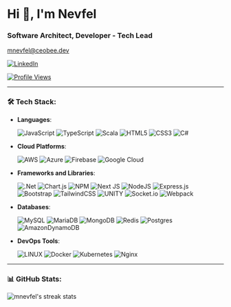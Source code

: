 <h1 align="left">Hi 👋, I'm Nevfel</h1>
<h3 align="left">Software Architect, Developer - Tech Lead</h3>

<p align="left">
  <a href="mailto:mnevfel@ceobee.dev">mnevfel@ceobee.dev</a>
</p>

<p align="left">
  <a href="https://linkedin.com/in/mnevfel" target="blank">
    <img src="https://img.shields.io/badge/LinkedIn-%230077B5.svg?logo=linkedin&logoColor=white" alt="LinkedIn" />
  </a>
</p>

<p align="left">
  <a href="https://visitcount.itsvg.in" target="blank">
    <img src="https://visitcount.itsvg.in/api?id=mnevfel&icon=0&color=5" alt="Profile Views" />
  </a>
</p>

---

### 🛠 Tech Stack:
- **Languages**: 

  ![JavaScript](https://img.shields.io/badge/javascript-%23323330.svg?style=for-the-badge&logo=javascript&logoColor=%23F7DF1E) 
  ![TypeScript](https://img.shields.io/badge/typescript-%23007ACC.svg?style=for-the-badge&logo=typescript&logoColor=white) 
  ![Scala](https://img.shields.io/badge/scala-%23DC322F.svg?style=for-the-badge&logo=scala&logoColor=white) 
  ![HTML5](https://img.shields.io/badge/html5-%23E34F26.svg?style=for-the-badge&logo=html5&logoColor=white) 
  ![CSS3](https://img.shields.io/badge/css3-%231572B6.svg?style=for-the-badge&logo=css3&logoColor=white) 
  ![C#](https://img.shields.io/badge/c%23-%23239120.svg?style=for-the-badge&logo=c-sharp&logoColor=white)

- **Cloud Platforms**: 

  ![AWS](https://img.shields.io/badge/AWS-%23FF9900.svg?style=for-the-badge&logo=amazon-aws&logoColor=white) 
  ![Azure](https://img.shields.io/badge/azure-%230072C6.svg?style=for-the-badge&logo=azure-devops&logoColor=white) 
  ![Firebase](https://img.shields.io/badge/firebase-%23039BE5.svg?style=for-the-badge&logo=firebase) 
  ![Google Cloud](https://img.shields.io/badge/Google%20Cloud-%234285F4.svg?style=for-the-badge&logo=google-cloud&logoColor=white)

- **Frameworks and Libraries**: 

  ![.Net](https://img.shields.io/badge/.NET-5C2D91?style=for-the-badge&logo=.net&logoColor=white) 
  ![Chart.js](https://img.shields.io/badge/chart.js-F5788D.svg?style=for-the-badge&logo=chart.js&logoColor=white) 
  ![NPM](https://img.shields.io/badge/NPM-%23000000.svg?style=for-the-badge&logo=npm&logoColor=white) 
  ![Next JS](https://img.shields.io/badge/Next-black?style=for-the-badge&logo=next.js&logoColor=white) 
  ![NodeJS](https://img.shields.io/badge/node.js-6DA55F?style=for-the-badge&logo=node.js&logoColor=white) 
  ![Express.js](https://img.shields.io/badge/express.js-%23404d59.svg?style=for-the-badge&logo=express&logoColor=%2361DAFB) 
  ![Bootstrap](https://img.shields.io/badge/bootstrap-%23563D7C.svg?style=for-the-badge&logo=bootstrap&logoColor=white) 
  ![TailwindCSS](https://img.shields.io/badge/tailwindcss-%2338B2AC.svg?style=for-the-badge&logo=tailwind-css&logoColor=white) 
  ![UNITY](https://img.shields.io/badge/Unity-%2320232a.svg?style=for-the-badge&logo=unity&logoColor=white) 
  ![Socket.io](https://img.shields.io/badge/Socket.io-black?style=for-the-badge&logo=socket.io&badgeColor=010101) 
  ![Webpack](https://img.shields.io/badge/webpack-%238DD6F9.svg?style=for-the-badge&logo=webpack&logoColor=black)

- **Databases**: 

  ![MySQL](https://img.shields.io/badge/mysql-%2300f.svg?style=for-the-badge&logo=mysql&logoColor=white) 
  ![MariaDB](https://img.shields.io/badge/MariaDB-003545?style=for-the-badge&logo=mariadb&logoColor=white) 
  ![MongoDB](https://img.shields.io/badge/MongoDB-%234ea94b.svg?style=for-the-badge&logo=mongodb&logoColor=white) 
  ![Redis](https://img.shields.io/badge/redis-%23DD0031.svg?style=for-the-badge&logo=redis&logoColor=white) 
  ![Postgres](https://img.shields.io/badge/postgres-%23316192.svg?style=for-the-badge&logo=postgresql&logoColor=white) 
  ![AmazonDynamoDB](https://img.shields.io/badge/Amazon%20DynamoDB-4053D6?style=for-the-badge&logo=Amazon%20DynamoDB&logoColor=white)

- **DevOps Tools**: 

  ![LINUX](https://img.shields.io/badge/Linux-FCC624?style=for-the-badge&logo=linux&logoColor=black) 
  ![Docker](https://img.shields.io/badge/docker-%230db7ed.svg?style=for-the-badge&logo=docker&logoColor=white) 
  ![Kubernetes](https://img.shields.io/badge/kubernetes-%23326ce5.svg?style=for-the-badge&logo=kubernetes&logoColor=white) 
  ![Nginx](https://img.shields.io/badge/nginx-%23009639.svg?style=for-the-badge&logo=nginx&logoColor=white)

---

### 📊 GitHub Stats:
<p align="left">
  <img src="https://github-readme-streak-stats.herokuapp.com/?user=mnevfel&theme=dark&hide_border=false" alt="mnevfel's streak stats" />
</p>
